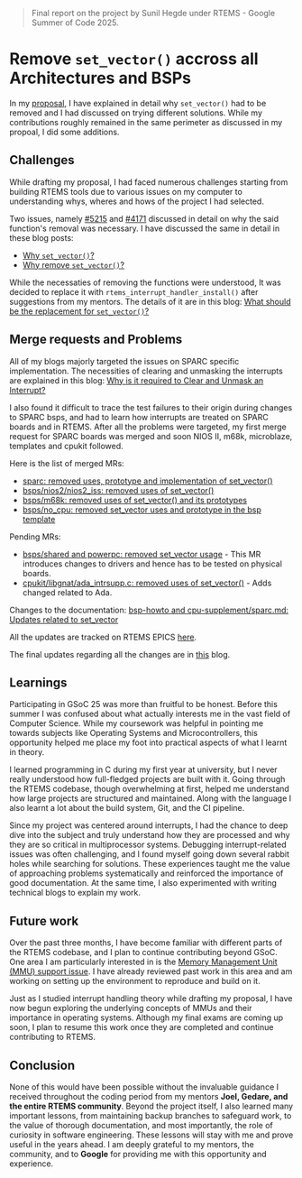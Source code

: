 > Final report on the project by Sunil Hegde under RTEMS - Google Summer of Code 2025.

# Remove `set_vector()` accross all Architectures and BSPs

In my [proposal](./SunilHegde_Proposal_RTEMS_GSoc25.pdf), I have explained in detail why `set_vector()` had to be removed and  I had discussed on trying different solutions. While my contributions roughly remained in the same perimeter as discussed in my propoal, I did some additions.

## Challenges

While drafting my proposal, I had faced numerous challenges starting from building RTEMS tools due to various issues on my computer to understanding whys, wheres and hows of the project I had selected. 

Two issues, namely [#5215](https://gitlab.rtems.org/rtems/rtos/rtems/-/issues/5215) and [#4171](https://gitlab.rtems.org/rtems/rtos/rtems/-/issues/4171) discussed in detail on why the said function's removal was necessary. I have discussed the same in detail in these blog posts:
- [Why `set_vector()`?](https://blog.sunilhegde.tech/blog/why_set_vector)
- [Why remove `set_vector()`?](https://blog.sunilhegde.tech/blog/why_remove_set_vector)

While the necessaties of removing the functions were understood, It was decided to replace it with `rtems_interrupt_handler_install()` after suggestions from my mentors. The details of it are in this blog: [What should be the replacement for `set_vector()`?](https://blog.sunilhegde.tech/blog/what_should_be_the_replacement_for_set_vector)

## Merge requests and Problems

All of my blogs majorly targeted the issues on SPARC specific implementation. The necessities of clearing and unmasking the interrupts are explained in this blog: [Why is it required to Clear and Unmask an Interrupt?](https://blog.sunilhegde.tech/blog/why_is_it_required_to_clear_and_unmask_an_interrupt)

I also found it difficult to trace the test failures to their origin during changes to SPARC bsps, and had to learn how interrupts are treated on SPARC boards and in RTEMS. After all the problems were targeted, my first merge request for SPARC boards was merged and soon NIOS II, m68k, microblaze, templates and cpukit followed.

Here is the list of merged MRs:
- [sparc: removed uses, prototype and implementation of set_vector()](https://gitlab.rtems.org/rtems/rtos/rtems/-/merge_requests/447)
- [bsps/nios2/nios2_iss: removed uses of set_vector()](https://gitlab.rtems.org/rtems/rtos/rtems/-/merge_requests/560)
- [bsps/m68k: removed uses of set_vector() and its prototypes](https://gitlab.rtems.org/rtems/rtos/rtems/-/merge_requests/624)
- [bsps/no_cpu: removed set_vector uses and prototype in the bsp template](https://gitlab.rtems.org/rtems/rtos/rtems/-/merge_requests/659)

Pending MRs:
- [bsps/shared and powerpc: removed set_vector usage](https://gitlab.rtems.org/rtems/rtos/rtems/-/merge_requests/638) - This MR introduces changes to drivers and hence has to be tested on physical boards.
- [cpukit/libgnat/ada_intrsupp.c: removed uses of set_vector()](https://gitlab.rtems.org/rtems/rtos/rtems/-/merge_requests/658) - Adds changed related to Ada.

Changes to the documentation: [bsp-howto and cpu-supplement/sparc.md: Updates related to set_vector](https://gitlab.rtems.org/rtems/docs/rtems-docs/-/merge_requests/180)

All the updates are tracked on RTEMS EPICS [here](https://gitlab.rtems.org/groups/rtems/-/epics/26).

The final updates regarding all the changes are in [this](https://blog.sunilhegde.tech/blog/gsoc_update_set_vector_is_gone) blog.

## Learnings

Participating in GSoC 25 was more than fruitful to be honest. Before this summer I was confused about what actually interests me in the vast field of Computer Science. While my coursework was helpful in pointing me towards subjects like Operating Systems and Microcontrollers, this opportunity helped me place my foot into practical aspects of what I learnt in theory.

I learned programming in C during my first year at university, but I never really understood how full-fledged projects are built with it. Going through the RTEMS codebase, though overwhelming at first, helped me understand how large projects are structured and maintained. Along with the language I also learnt a lot about the build system, Git, and the CI pipeline.

Since my project was centered around interrupts, I had the chance to deep dive into the subject and truly understand how they are processed and why they are so critical in multiprocessor systems. Debugging interrupt-related issues was often challenging, and I found myself going down several rabbit holes while searching for solutions. These experiences taught me the value of approaching problems systematically and reinforced the importance of good documentation. At the same time, I also experimented with writing technical blogs to explain my work.

## Future work

Over the past three months, I have become familiar with different parts of the RTEMS codebase, and I plan to continue contributing beyond GSoC. One area I am particularly interested in is the [Memory Management Unit (MMU) support issue](https://gitlab.rtems.org/rtems/programs/gsoc/-/issues/5). I have already reviewed past work in this area and am working on setting up the environment to reproduce and build on it.

Just as I studied interrupt handling theory while drafting my proposal, I have now begun exploring the underlying concepts of MMUs and their importance in operating systems. Although my final exams are coming up soon, I plan to resume this work once they are completed and continue contributing to RTEMS.

## Conclusion 
None of this would have been possible without the invaluable guidance I received throughout the coding period from my mentors **Joel, Gedare, and the entire RTEMS community**. Beyond the project itself, I also learned many important lessons, from maintaining backup branches to safeguard work, to the value of thorough documentation, and most importantly, the role of curiosity in software engineering. These lessons will stay with me and prove useful in the years ahead. I am deeply grateful to my mentors, the community, and to **Google** for providing me with this opportunity and experience.